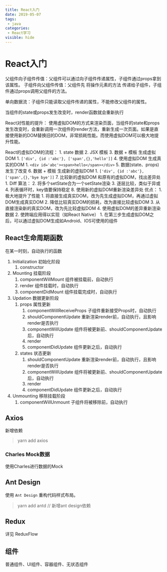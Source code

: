 ```yaml
---
title: React入门
date: 2019-05-07
tags:
 - java
categories: 
 - React学习
visible: hide
---
```

# React入门

父组件向子组件传值：父组件可以通过向子组件传递属性，子组件通过props拿到该属性。
子组件向父组件传值：父组件先 将操作元素的方法 传递给子组件，子组件通过props调用父组件的方法。

单向数据流：子组件只能读取父组件传递的属性，不能修改父组件的属性。

当组件的state或props发生改变时，render函数就会重新执行

React对性能的提升：
    使用虚拟DOM的方式来渲染页面，当组件的state和props发生改变时，会重新调用一次组件的render方法，重新生成一次页面。如果是直接使用新的DOM替换旧的DOM，非常损耗性能。而使用虚拟DOM可以极大地提升性能。

React的虚拟DOM的流程：
    1. state 数据
    2. JSX 模板
    3. 数据 + 模板 生成虚拟DOM
        1. `['div', {id :'abc'}, ['span',{},'hello']]`
    4. 使用虚拟DOM 生成真实的DOM
        1. `<div id='abc'><span>hello</span></div>`
    5. 数据(state、props)发生了改变
    6. 数据 + 模板 生成新的虚拟DOM
        1. `['div', {id :'abc'}, ['span',{},'bye bye']]`
    7. 比较新的虚拟DOM 和原有的虚拟DOM，找出差异处
        1. Diff 算法：
        2. 将多个setState合为一个setState渲染
        3. 逐层比较，类似于异或
        4. 列表循环时，key值要保持稳定
    8. 使用新的虚拟DOM重新渲染差异处
优点：
    1. 极大地提升了性能
        1. 将直接生成真实DOM，改为先生成虚拟DOM，再通过虚拟DOM生成真实DOM
        2. 降低比较真实DOM的损耗，改为直接比较虚拟DOM
        3. 从直接渲染新的真实DOM，改为先比较虚拟DOM
        4. 使用虚拟DOM的差异重新渲染数据
    2. 使跨端应用得以实现（如React Native）
        1. 在第三步生成虚拟DOM之后，可以通过虚拟DOM生成如Android、IOS可使用的组件

## React生命周期函数

在某一时刻，自动执行的函数

1. Initialization 初始化阶段
    1. constructor
2. Mounting 挂载阶段
    1. componentWillMount 组件被挂载前，自动执行
    2. render 组件挂载时，自动执行
    3. componentDidMount 组件挂载完成时，自动执行
3. Updation 数据更新阶段
    1. props 属性更新
        1. componentWillReceiveProps 子组件重新接受Props时，自动执行
        2. shouldComponentUpdate 重新渲染render前，自动执行，且影响render是否执行
        3. componentWillUpdate 组件将被更新前、shouldComponentUpdate后，自动执行
        4. render
        5. componentDidUpdate 组件更新之后，自动执行
    2. states 状态更新
        1. shouldComponentUpdate 重新渲染render前，自动执行，且影响render是否执行
        2. componentWillUpdate 组件将被更新前、shouldComponentUpdate后，自动执行
        3. render
        4. componentDidUpdate 组件更新之后，自动执行
4. Unmounting 移除挂载阶段
    1. componentWillUnmount 子组件将被移除前，自动执行

## Axios

新增依赖

> yarn add axios

### Charles Mock数据

使用Charles进行数据的Mock

## Ant Design

使用 `Ant Design` 重构代码样式布局。

> yarn add antd // 新增ant design依赖

## Redux

详见 ReduxFlow

## 组件

普通组件、UI组件、容器组件、无状态组件